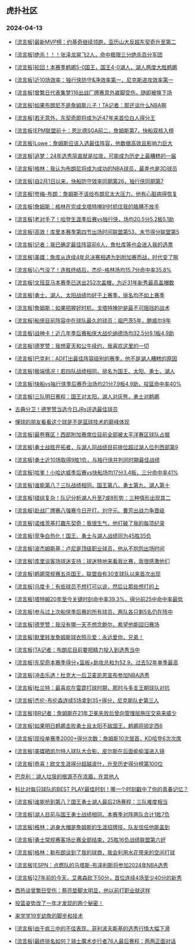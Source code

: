 ## 虎扑社区 
### 2024-04-13

+ [[流言板]最新MVP榜：约基奇继续领跑，亚历山大反超东契奇升至第二](https://bbs.hupu.com/625732246.html)

+ [[流言板]绝杀！！！张泽龙晃飞2人，命中极限三分绝杀百分军团](https://bbs.hupu.com/625733192.html)

+ [[流言板]轮回！本赛季鹈鹕5-0国王，国王4-0湖人，湖人两度大胜鹈鹕](https://bbs.hupu.com/625732525.html)

+ [[流言板]近10场效率：独行侠防守&净效率第一，尼克斯进攻效率第一](https://bbs.hupu.com/625732399.html)

+ [[流言板]曾繁日代表集梦116出战厂牌赛意外崴脚受伤，随即被换下场](https://bbs.hupu.com/625731538.html)

+ [[流言板]如果布朗尼不是詹姆斯儿子！TA记者：那还谈什么NBA啊](https://bbs.hupu.com/625732319.html)

+ [[流言板]若无意外，东契奇即将成为近47年来首位白人得分王](https://bbs.hupu.com/625731383.html)

+ [[流言板]EPM联盟前十：恩比德SGA前二，詹姆斯第7，快船双核入榜](https://bbs.hupu.com/625731163.html)

+ [[流言板]Lowe：詹姆斯应该入选最佳阵容，他数据高效且影响力巨大](https://bbs.hupu.com/625731792.html)

+ [[流言板]追梦：24年选秀简直就是垃圾，可能成为历史上最糟糕的一届](https://bbs.hupu.com/625730363.html)

+ [[流言板]格林：我认为布朗尼将成为成功的NBA球员，最差也是3D球员](https://bbs.hupu.com/625730088.html)

+ [[流言板]自2月1日以来，快船防守效率同期第26，独行侠同期第7](https://bbs.hupu.com/625731895.html)

+ [[流言板]夸梅-布朗：詹姆斯不该给布朗尼太大压力，他有心脏病得恢复](https://bbs.hupu.com/625730837.html)

+ [[流言板]詹姆斯：格林在完成戈塔特掩护时抓住我的胳膊不放手](https://bbs.hupu.com/625733241.html)

+ [[流言板]老对手了！哈登生涯季后赛vs独行侠，场均20.5分5.2板5.1助](https://bbs.hupu.com/625730119.html)

+ [[流言板]高效！库里本赛季第四节出场时间联盟第53，末节得分联盟第5](https://bbs.hupu.com/625729722.html)

+ [[流言板]记者：我已确定最佳阵容前6人，詹杜库等也会进入我的选票](https://bbs.hupu.com/625729649.html)

+ [[流言板]美媒：詹库从连续4年总决赛相遇为到附加赛而战，时代变了啊](https://bbs.hupu.com/625728475.html)

+ [[流言板]心气没了！连胜终结后，杰伦-格林场均15.7分命中率35.8%](https://bbs.hupu.com/625733047.html)

+ [[流言板]文班亚马本赛季已送出252次盖帽，为近31年新秀最高盖帽数](https://bbs.hupu.com/625732946.html)

+ [[流言板]勇士、湖人、太阳战绩均好于上赛季，排名均不如上赛季](https://bbs.hupu.com/625728213.html)

+ [[流言板]詹姆斯：如果把握好时机，戈塔特掩护是最不可阻挡的战术](https://bbs.hupu.com/625732954.html)

+ [[流言板]船侠目前阵容中在球队最久的球员：祖巴茨5年，鲍威尔9年](https://bbs.hupu.com/625728542.html)

+ [[流言板]战神卡！近几年季后赛船侠大战伦纳德场均32.5分9.1板4.9助](https://bbs.hupu.com/625727948.html)

+ [[流言板]德罗赞：我想夏天和公牛续约，我喜欢这里的一切](https://bbs.hupu.com/625731889.html)

+ [[流言板]巴克利：AD打出最佳阵容级别的赛季，他不是湖人糟糕的原因](https://bbs.hupu.com/625728902.html)

+ [[流言板]极端情况！若四队战绩相同，排名为国王、太阳、勇士、湖人](https://bbs.hupu.com/625726778.html)

+ [[流言板]快船vs独行侠季后赛乔治场均21分7.9板4.9助，投篮命中率40%](https://bbs.hupu.com/625728190.html)

+ [[流言板]三队明日赛程：国王对太阳，湖人对灰熊，勇士对鹈鹕](https://bbs.hupu.com/625727021.html)

+ [古典分卫！德罗赞当选今日JRs评选最佳球员](https://bbs.hupu.com/625730278.html)

+ [懂球的朋友看看这个球是不是篮球技术的巅峰体现](https://bbs.hupu.com/625727963.html)

+ [[流言板]最卷赛区！西部附加赛席位目前全部被太平洋赛区球队占据](https://bbs.hupu.com/625726762.html)

+ [[流言板]勇士战胜开拓者，与湖人同战绩目前排位超过湖人位列西部第9](https://bbs.hupu.com/625725719.html)

+ [[流言板]勇士近10场取得9胜1负，与独行侠并列同时期最佳战绩](https://bbs.hupu.com/625726460.html)

+ [[流言板]哈爹！小哈达威季后赛vs快船场均17分3.4板，三分命中率41%](https://bbs.hupu.com/625731345.html)

+ [[流言板]谁能第八？三队战绩相同，国王第八、勇士第九、湖人第十](https://bbs.hupu.com/625726327.html)

+ [[流言板]错综复杂！队记分析湖人升至7或8形势：三种情形出现其二](https://bbs.hupu.com/625726654.html)

+ [[流言板]赴战厂牌赛八强赛今日开打，刘守元、曹芳出战力争晋级](https://bbs.hupu.com/625728670.html)

+ [[流言板]诺维茨基打趣东契奇：我很生气，他打破了我的每项纪录](https://bbs.hupu.com/625729029.html)

+ [[流言板]竞争白热化！国王、勇士与湖人战绩同为45胜35负](https://bbs.hupu.com/625725996.html)

+ [[流言板]波杰姆斯基：卢尼是顶级职业球员，他从不抱怨出场时间](https://bbs.hupu.com/625730164.html)

+ [[流言板]库里谈客场球迷支持：球迷特地来看我比赛，我很感激他们](https://bbs.hupu.com/625729914.html)

+ [[流言板]鹈鹕常规赛五杀国王，联盟自有30支球队以来首次出现](https://bbs.hupu.com/625731116.html)

+ [[流言板]乌度卡：有些球员不想打可以说，然后让那些想打的上](https://bbs.hupu.com/625725381.html)

+ [[流言板]塔特姆20年至今关键时刻命中率39.3%，得分前25中命中率最低](https://bbs.hupu.com/625725472.html)

+ [[流言板]参与过上次船侠季后赛的所有球员，两队各只剩5名仍在阵中](https://bbs.hupu.com/625728317.html)

+ [[流言板]德罗赞：我没有哪一天不想念鲍尔，希望他能回归赛场](https://bbs.hupu.com/625731961.html)

+ [[流言板]默里转发詹姆斯球衣照示爱：永远爱你，兄弟！](https://bbs.hupu.com/625725065.html)

+ [[流言板]TA记者：布朗尼目前要把精力投入到选秀当中](https://bbs.hupu.com/625732267.html)

+ [[流言板]东契奇本赛季得分+篮板+助攻总和为52.9，过去52年单季最高](https://bbs.hupu.com/625725084.html)

+ [[流言板]冲击乐透！杜克大一后卫麦凯恩宣布参加NBA选秀](https://bbs.hupu.com/625733266.html)

+ [[流言板]杜兰特：最喜欢在雷霆打球时期，那时与多支王朝球队对抗](https://bbs.hupu.com/625724364.html)

+ [[流言板]杰伦-布伦森连续5场拿到35+得分，尼克斯队史第三人](https://bbs.hupu.com/625732448.html)

+ [[流言板]BR记者：詹姆斯在21年卫冕失败后曾向管理层施压交易来威少](https://bbs.hupu.com/625723152.html)

+ [[流言板]如果明日鹈鹕击败勇士且太阳不敌国王，鹈鹕将锁定西6](https://bbs.hupu.com/625726362.html)

+ [[流言板]现役单赛季2000+得分次数：詹姆斯10次居首，KD哈登6次次席](https://bbs.hupu.com/625731452.html)

+ [[流言板]美媒晒凯尔特人球队大合影，皮尔斯在后面偷偷溜进入镜](https://bbs.hupu.com/625731292.html)

+ [[流言板]恭喜！欧文生涯得分超越波什，升至历史得分榜第100位](https://bbs.hupu.com/625731286.html)

+ [巴克利：湖人垃圾的根源不在浓眉，在其他人](https://bbs.hupu.com/625729488.html)

+ [科比对每只球队的BEST PLAY最佳时刻！哪一个时刻戳中了你的青春记忆？](https://bbs.hupu.com/625724117.html)

+ [[流言板]谁能抢到第八？国王勇士湖人最后2场赛程：三队难度相当](https://bbs.hupu.com/625733527.html)

+ [[流言板]湖人目前与国王勇士战绩相同，本赛季对阵两队合计1胜7负](https://bbs.hupu.com/625732979.html)

+ [[流言板]格林：追身大帽是詹姆斯的生涯招牌技，队友信任他能盖到](https://bbs.hupu.com/625733602.html)

+ [[流言板]勇士常规赛客场比赛全部结束，25胜16负战绩联盟第六好](https://bbs.hupu.com/625731541.html)

+ [[流言板]格林：勒布朗谈到了我的球商，我会利用水花带来的空间打球](https://bbs.hupu.com/625733444.html)

+ [[流言板]ESPN：点燃队的马塔斯-布泽利斯将参加2024年NBA选秀](https://bbs.hupu.com/625733769.html)

+ [[流言板]27年前的今天，艾弗森砍下50分，首位连续4场至少40分的新秀](https://bbs.hupu.com/625733785.html)

+ [西热谈曾繁日受伤：蔡亮垫脚太明显，他以前打职业就这样](https://bbs.hupu.com/625734173.html)

+ [投篮姿势改了一年才发现的两个秘密！](https://bbs.hupu.com/625732987.html)

+ [来学学19岁幼詹的脚步和技术](https://bbs.hupu.com/625733082.html)

+ [[流言板]由于疯三中的不佳表现，菲利波夫斯基的选秀行情大幅下滑](https://bbs.hupu.com/625733179.html)

+ [[流言板]最终排名如何？骑士魔术步行者76人最后赛程：两两正面对话](https://bbs.hupu.com/625733587.html)

